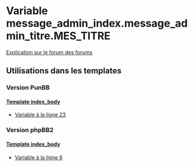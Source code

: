 # Variable message_admin_index.message_admin_titre.MES_TITRE
[Explication sur le forum des forums](http://forum.forumactif.com/t294113-listing-des-variables#message_admin_index.message_admin_titre.MES_TITRE)
## Utilisations dans les templates
### Version PunBB
#### [Template index_body](punbb/index_body.md)
* [Variable à la ligne 23](../punbb/index_body.tpl#L23)
### Version phpBB2
#### [Template index_body](subsilver/index_body.md)
* [Variable à la ligne 6](../subsilver/index_body.tpl#L6)